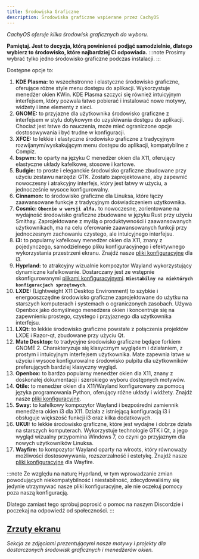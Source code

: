 ```yaml
---
title: Środowiska Graficzne
description: Środowiska graficzne wspierane przez CachyOS
---
```


*CachyOS oferuje kilka środowisk graficznych do wyboru.*

**Pamiętaj. Jest to decyzja, którą powinieneś podjąć samodzielnie, dlatego wybierz to środowisko, które najbardziej Ci odpowiada.**
:::note
Prosimy wybrać tylko jedno środowisko graficzne podczas instalacji.
:::

Dostępne opcje to:

1.  **KDE Plasma:** to wszechstronne i elastyczne środowisko graficzne, oferujące różne style menu dostępu do aplikacji. Wykorzystuje menedżer okien KWin. KDE Plasma szczyci się również intuicyjnym interfejsem, który pozwala łatwo pobierać i instalować nowe motywy, widżety i inne elementy z sieci.
2.  **GNOME:** to przyjazne dla użytkownika środowisko graficzne z interfejsem w stylu dotykowym do uzyskiwania dostępu do aplikacji. Chociaż jest łatwe do nauczenia, może mieć ograniczone opcje dostosowywania i być trudne w konfiguracji.
3.  **XFCE:** to lekkie i elastyczne środowisko graficzne z tradycyjnym rozwijanym/wyskakującym menu dostępu do aplikacji, kompatybilne z Compiz.
4.  **bspwm:** to oparty na języku C menedżer okien dla X11, oferujący elastyczne układy kafelkowe, stosowe i kartowe.
5.  **Budgie:** to proste i eleganckie środowisko graficzne zbudowane przy użyciu zestawu narzędzi GTK. Zostało zaprojektowane, aby zapewnić nowoczesny i atrakcyjny interfejs, który jest łatwy w użyciu, a jednocześnie wysoce konfigurowalny.
6.  **Cinnamon:** to środowisko graficzne dla Linuksa, które łączy zaawansowane funkcje z tradycyjnym doświadczeniem użytkownika.
7.  **Cosmic:** **`Obecnie w wersji alfa.`** to nowoczesne, zorientowane na wydajność środowisko graficzne zbudowane w języku Rust przy użyciu Smithay. Zaprojektowane z myślą o produktywności i zaawansowanych użytkownikach, ma na celu oferowanie zaawansowanych funkcji przy jednoczesnym zachowaniu czystego, ale intuicyjnego interfejsu.
8.  **i3:** to popularny kafelkowy menedżer okien dla X11, znany z pojedynczego, samodzielnego pliku konfiguracyjnego i efektywnego wykorzystania przestrzeni ekranu. Znajdź nasze [pliki konfiguracyjne](https://github.com/CachyOS/cachyos-i3wm-settings) dla i3.
9.  **Hyprland:** to atrakcyjny wizualnie kompozytor Wayland wykorzystujący dynamiczne kafelkowanie. Dostarczany jest ze wstępnie skonfigurowanymi [plikami konfiguracyjnymi](https://github.com/CachyOS/cachyos-hyprland-settings). **`Niestabilny na niektórych konfiguracjach sprzętowych`**.
10. **LXDE:** (Lightweight X11 Desktop Environment) to szybkie i energooszczędne środowisko graficzne zaprojektowane do użytku na starszych komputerach i systemach o ograniczonych zasobach. Używa Openbox jako domyślnego menedżera okien i koncentruje się na zapewnieniu prostego, czystego i przyjaznego dla użytkownika interfejsu.
11. **LXQt:** to lekkie środowisko graficzne powstałe z połączenia projektów LXDE i Razor-qt, zbudowane przy użyciu Qt.
12. **Mate Desktop:** to tradycyjne środowisko graficzne będące forkiem GNOME 2. Charakteryzuje się klasycznym wyglądem i działaniem, z prostym i intuicyjnym interfejsem użytkownika. Mate zapewnia łatwe w użyciu i wysoce konfigurowalne środowisko pulpitu dla użytkowników preferujących bardziej klasyczny wygląd.
13. **Openbox:** to bardzo popularny menedżer okien dla X11, znany z doskonałej dokumentacji i szerokiego wyboru dostępnych motywów.
14. **Qtile:** to menedżer okien dla X11/Wayland konfigurowany za pomocą języka programowania Python, oferujący różne układy i widżety. Znajdź nasze [pliki konfiguracyjne](https://github.com/CachyOS/cachyos-qtile-settings).
15. **Sway:** to kafelkowy kompozytor Wayland i bezpośredni zamiennik menedżera okien i3 dla X11. Działa z istniejącą konfiguracją i3 i obsługuje większość funkcji i3 oraz kilka dodatkowych.
16. **UKUI:** to lekkie środowisko graficzne, które jest wydajne i dobrze działa na starszych komputerach. Wykorzystuje technologie GTK i Qt, a jego wygląd wizualny przypomina Windows 7, co czyni go przyjaznym dla nowych użytkowników Linuksa.
17. **Wayfire:** to kompozytor Wayland oparty na wlroots, który równoważy możliwości dostosowywania, rozszerzalność i estetykę. Znajdź nasze [pliki konfiguracyjne](https://github.com/CachyOS/cachyos-wayfire-settings) dla Wayfire.

:::note
Ze względu na naturę Hyprland, w tym wprowadzanie zmian powodujących niekompatybilność i niestabilność, zdecydowaliśmy się jedynie utrzymywać nasze pliki konfiguracyjne, ale nie oczekuj pomocy poza naszą konfiguracją.

Dlatego zamiast tego spróbuj poprosić o pomoc na naszym Discordzie i poczekaj na odpowiedź od społeczności.
:::

[Zrzuty ekranu](/pl/installation/screenshots)
-----------

*Sekcja ze zdjęciami prezentującymi nasze motywy i projekty dla dostarczonych środowisk graficznych i menedżerów okien.*
